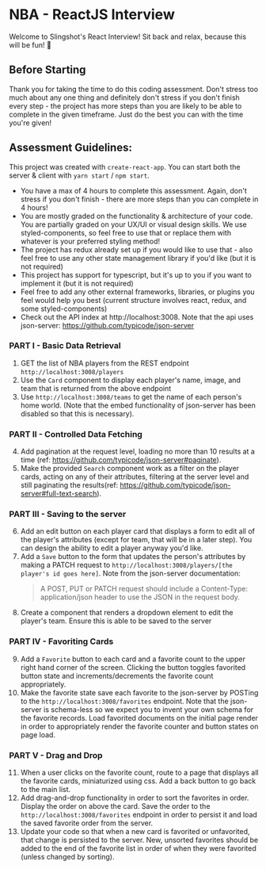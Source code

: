 # NBA - ReactJS Interview
Welcome to Slingshot's React Interview! Sit back and relax, because this will be fun! 🍿

## Before Starting
Thank you for taking the time to do this coding assessment. Don't stress too much about any one thing and definitely don't stress if you don't finish every step - the project has more steps than you are likely to be able to complete in the given timeframe. Just do the best you can with the time you're given!

## Assessment Guidelines:
This project was created with `create-react-app`. You can start both the server & client with `yarn start` / `npm start`.

-   You have a max of 4 hours to complete this assessment. Again, don't stress if you don't finish - there are more steps than you can complete in 4 hours!
-   You are mostly graded on the functionality & architecture of your code. You are partially graded on your UX/UI or visual design skills. We use styled-components, so feel free to use that or replace them with whatever is your preferred styling method!
-   The project has redux already set up if you would like to use that - also feel free to use any other state management library if you'd like (but it is not required)
- This project has support for typescript, but it's up to you if you want to implement it (but it is not required)
-   Feel free to add any other external frameworks, libraries, or plugins you feel would help you best (current structure involves react, redux, and some styled-components)
-   Check out the API index at http://localhost:3008. Note that the api uses json-server: https://github.com/typicode/json-server


### PART I - Basic Data Retrieval

1.  GET the list of NBA players from the REST endpoint `http://localhost:3008/players`
2.  Use the `Card` component to display each player's name, image, and team that is returned from the above endpoint
3.  Use `http://localhost:3008/teams` to get the name of each person's home world. (Note that the embed functionality of json-server has been disabled so that this is necessary).

### PART II - Controlled Data Fetching

4.  Add pagination at the request level, loading no more than 10 results at a time (ref: https://github.com/typicode/json-server#paginate).
5.  Make the provided `Search` component work as a filter on the player cards, acting on any of their attributes, filtering at the server level and still paginating the results(ref: https://github.com/typicode/json-server#full-text-search).

### PART III - Saving to the server

6.  Add an edit button on each player card that displays a form to edit all of the player's attributes (except for team, that will be in a later step). You can design the ability to edit a player anyway you'd like.
7.  Add a `Save` button to the form that updates the person's attributes by making a PATCH request to `http://localhost:3008/players/[the player's id goes here]`. Note from the json-server documentation:
    > A POST, PUT or PATCH request should include a Content-Type: application/json header to use the JSON in the request body.
8.  Create a component that renders a dropdown element to edit the player's team. Ensure this is able to be saved to the server

### PART IV - Favoriting Cards

9. Add a `Favorite` button to each card and a favorite count to the upper right hand corner of the screen. Clicking the button toggles favorited button state and increments/decrements the favorite count appropriately.
10. Make the favorite state save each favorite to the json-server by POSTing to the `http://localhost:3008/favorites` endpoint. Note that the json-server is schema-less so we expect you to invent your own schema for the favorite records. Load favorited documents on the initial page render in order to appropriately render the favorite counter and button states on page load.

### PART V - Drag and Drop

11. When a user clicks on the favorite count, route to a page that displays all the favorite cards, miniaturized using css. Add a back button to go back to the main list.
12. Add drag-and-drop functionality in order to sort the favorites in order. Display the order on above the card. Save the order to the `http://localhost:3008/favorites` endpoint in order to persist it and load the saved favorite order from the server.
13. Update your code so that when a new card is favorited or unfavorited, that change is persisted to the server. New, unsorted favorites should be added to the end of the favorite list in order of when they were favorited (unless changed by sorting).

